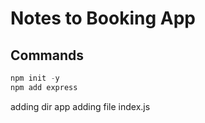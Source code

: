 # Notes to Booking App


## Commands
```js
npm init -y
npm add express
```
adding dir app
adding file index.js